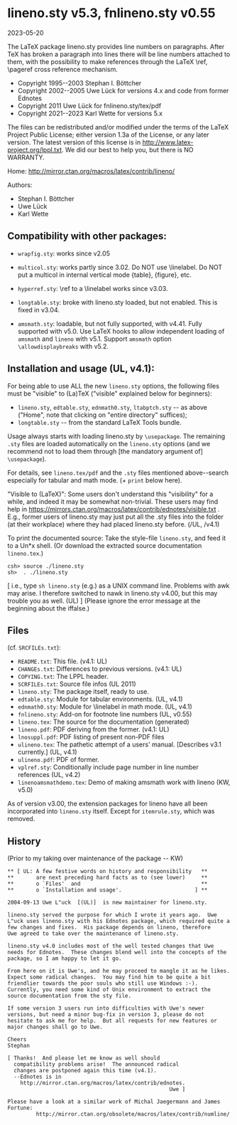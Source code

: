 # lineno.sty v5.3, fnlineno.sty v0.55

2023-05-20

The LaTeX package lineno.sty provides line numbers on paragraphs.  After TeX has
broken a paragraph into lines there will be line numbers attached to them, with
the possibility to make references through the LaTeX \ref, \pageref cross
reference mechanism.

- Copyright 1995--2003 Stephan I. Böttcher
- Copyright 2002--2005 Uwe Lück for versions 4.x and code from former Ednotes
- Copyright 2011       Uwe Lück for fnlineno.sty/tex/pdf
- Copyright 2021--2023 Karl Wette for versions 5.x

The files can be redistributed and/or modified under
the terms of the LaTeX Project Public License; either
version 1.3a of the License, or any later version.
The latest version of this license is in http://www.latex-project.org/lppl.txt.
We did our best to help you, but there is NO WARRANTY.

Home: http://mirror.ctan.org/macros/latex/contrib/lineno/

Authors:

- Stephan I. Böttcher
- Uwe Lück
- Karl Wette

## Compatibility with other packages:

- `wrapfig.sty`: works since v2.05

- `multicol.sty`: works partly since 3.02.  Do NOT use \linelabel.  Do NOT put a
  multicol in internal vertical mode {table}, {figure}, etc.

- `hyperref.sty`: \ref to a \linelabel works since v3.03.

- `longtable.sty`: broke with lineno.sty loaded, but not enabled.  This is fixed
  in v3.04.

- `amsmath.sty`: loadable, but not fully supported, with v4.41.  Fully supported
  with v5.0. Use LaTeX hooks to allow independent loading of `amsmath` and `lineno`
  with v5.1. Support `amsmath` option `\allowdisplaybreaks` with v5.2.

## Installation and usage (UL, v4.1):

For being able to use ALL the new `lineno.sty` options, the following files must
be "visible" to (La)TeX ("visible" explained below for beginners):

- `lineno.sty`, `edtable.sty`, `ednmath0.sty`, `ltabptch.sty` -- as above
  ("Home", note that clicking on "entire directory" suffices);
- `longtable.sty` -- from the standard LaTeX Tools bundle.

Usage always starts with loading lineno.sty by `\usepackage`.  The remaining
`.sty` files are loaded automatically on the `lineno.sty` options (and we
recommend not to load them through [the mandatory argument of] `\usepackage`).

For details, see `lineno.tex/pdf` and the `.sty` files mentioned above--search
especially for tabular and math mode.  (+ `print` below here).

"Visible to (LaTeX)": Some users don't understand this "visibility" for a while,
and indeed it may be somewhat non-trivial. These users may find help in
https://mirrors.ctan.org/macros/latex/contrib/ednotes/visible.txt . E.g., former users of
lineno.sty may just put all the .sty files into the folder (at their workplace)
where they had placed lineno.sty before.  (/UL, /v4.1)

To print the documented source: Take the style-file `lineno.sty`, and feed it to
a Un*x shell.  (Or download the extracted source documentation `lineno.tex`.)
```
csh> source ./lineno.sty
sh>  . ./lineno.sty
```
[ i.e., type `sh lineno.sty` (e.g.) as a UNIX command line.  Problems with awk
may arise. I therefore switched to nawk in lineno.sty v4.00, but this may
trouble you as well.  (UL) ] (Please ignore the error message at the beginning
about the iffalse.)

## Files

(cf. `SRCFILEs.txt`):

- `README.txt`: This file. (v4.1: UL)
- `CHANGEs.txt`: Differences to previous versions. (v4.1: UL)
- `COPYING.txt`: The LPPL header.
- `SCRFILEs.txt`: Source file infos (UL 2011)
- `lineno.sty`: The package itself, ready to use.
- `edtable.sty`: Module for tabular environments. (UL, v4.1)
- `ednmath0.sty`: Module for \linelabel in math mode. (UL, v4.1)
- `fnlineno.sty`: Add-on for footnote line numbers (UL, v0.55)
- `lineno.tex`: The source for the documentation (generated)
- `lineno.pdf`: PDF deriving from the former. (v4.1: UL)
- `lnosuppl.pdf`: PDF listing of present non-PDF files
- `ulineno.tex`: The pathetic attempt of a users' manual. [Describes v3.1 currently.] (UL, v4.1)
- `ulineno.pdf`: PDF of former.
- `vplref.sty`: Conditionally include page number in line number references (UL, v4.2)
- `linenoamsmathdemo.tex`: Demo of making amsmath work with lineno (KW, v5.0)

As of version v3.00, the extension packages for lineno have all been
incorporated into `lineno.sty` itself.  Except for `itemrule.sty`, which was
removed.

## History

(Prior to my taking over maintenance of the package -- KW)

    ** [ UL: A few festive words on history and responsibility   **
    **       are next preceding hard facts as to (see lower)     **
    **       o `Files'  and                                      **
    **       o `Installation and usage'.                       ] **

    2004-09-13 Uwe L"uck  [(UL)]  is new maintainer for lineno.sty.

    lineno.sty served the purpose for which I wrote it years ago.  Uwe
    L"uck uses lineno.sty with his Ednotes package, which required quite a
    few changes and fixes.  His package depends on lineno, therefore
    Uwe agreed to take over the maintenance of lineno.sty.

    lineno.sty v4.0 includes most of the well tested changes that Uwe
    needs for Ednotes.  These changes blend well into the concepts of the
    package, so I am happy to let it go.

    From here on it is Uwe's, and he may proceed to mangle it as he likes.
    Expect some radical changes.  You may find him to be quite a bit
    friendlier towards the poor souls who still use Windows :-).
    Currently, you need some kind of Unix environment to extract the
    source documentation from the sty file.

    If some version 3 users run into difficulties with Uwe's newer
    versions, but need a minor bug-fix in version 3, please do not
    hesitate to ask me for help.  But all requests for new features or
    major changes shall go to Uwe.

    Cheers
    Stephan

    [ Thanks!  And please let me know as well should
      compatibility problems arise!  The announced radical
      changes are postponed again this time (v4.1).
      --Ednotes is in
        http://mirror.ctan.org/macros/latex/contrib/ednotes.
                                                       Uwe ]

    Please have a look at a similar work of Michal Jaegermann and James
    Fortune:
             http://mirror.ctan.org/obsolete/macros/latex/contrib/numline/
